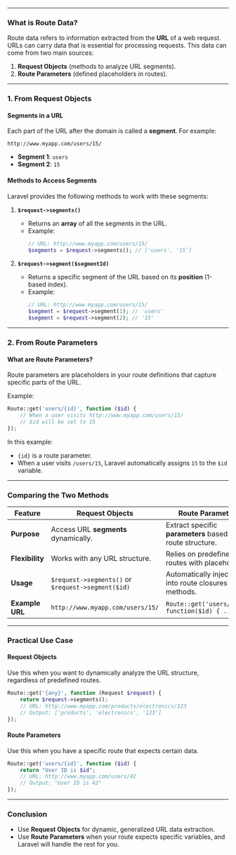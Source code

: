 

---

### **What is Route Data?**
Route data refers to information extracted from the **URL** of a web request. URLs can carry data that is essential for processing requests. This data can come from two main sources:
1. **Request Objects** (methods to analyze URL segments).
2. **Route Parameters** (defined placeholders in routes).

---

### **1. From Request Objects**

#### **Segments in a URL**
Each part of the URL after the domain is called a **segment**. For example:
```
http://www.myapp.com/users/15/
```
- **Segment 1**: `users`
- **Segment 2**: `15`

#### **Methods to Access Segments**
Laravel provides the following methods to work with these segments:

1. **`$request->segments()`**  
   - Returns an **array** of all the segments in the URL.
   - Example:
     ```php
     // URL: http://www.myapp.com/users/15/
     $segments = $request->segments(); // ['users', '15']
     ```

2. **`$request->segment($segmentId)`**  
   - Returns a specific segment of the URL based on its **position** (1-based index).
   - Example:
     ```php
     // URL: http://www.myapp.com/users/15/
     $segment = $request->segment(1); // 'users'
     $segment = $request->segment(2); // '15'
     ```

---

### **2. From Route Parameters**

#### **What are Route Parameters?**
Route parameters are placeholders in your route definitions that capture specific parts of the URL. 

Example:
```php
Route::get('users/{id}', function ($id) {
    // When a user visits http://www.myapp.com/users/15/
    // $id will be set to 15
});
```

In this example:
- `{id}` is a route parameter.
- When a user visits `/users/15`, Laravel automatically assigns `15` to the `$id` variable.

---

### **Comparing the Two Methods**

| Feature               | Request Objects                                      | Route Parameters                                      |
|-----------------------|------------------------------------------------------|------------------------------------------------------|
| **Purpose**           | Access URL **segments** dynamically.                 | Extract specific **parameters** based on route structure. |
| **Flexibility**       | Works with any URL structure.                        | Relies on predefined routes with placeholders.        |
| **Usage**             | `$request->segments()` or `$request->segment($id)`   | Automatically injected into route closures or methods. |
| **Example URL**       | `http://www.myapp.com/users/15/`                     | `Route::get('users/{id}', function($id) { ... })`    |

---

### **Practical Use Case**

#### Request Objects
Use this when you want to dynamically analyze the URL structure, regardless of predefined routes.
```php
Route::get('{any}', function (Request $request) {
    return $request->segments();
    // URL: http://www.myapp.com/products/electronics/123
    // Output: ['products', 'electronics', '123']
});
```

#### Route Parameters
Use this when you have a specific route that expects certain data.
```php
Route::get('users/{id}', function ($id) {
    return "User ID is $id";
    // URL: http://www.myapp.com/users/42
    // Output: "User ID is 42"
});
```

---

### **Conclusion**
- Use **Request Objects** for dynamic, generalized URL data extraction.
- Use **Route Parameters** when your route expects specific variables, and Laravel will handle the rest for you.
